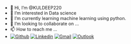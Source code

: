 - 👋 Hi, I’m @KULDEEP220
- 👀 I’m interested in Data science
- 🌱 I’m currently learning machine learning using python.
- 💞️ I’m looking to collaborate on ...
- 📫 How to reach me ...
- [![Github](https://img.shields.io/badge/-Github-000?style=flat&logo=Github&logoColor=white)](https://github.com/KULDEEP220)
[![Linkedin](https://img.shields.io/badge/-LinkedIn-blue?style=flat&logo=Linkedin&logoColor=white)](https://www.linkedin.com/in/kuldeep-singh-8950998139/)
[![Gmail](https://img.shields.io/badge/-Gmail-c14438?style=flat&logo=Gmail&logoColor=white)](mailto:crkuldeep5@gmail.com)
[![Outlook](https://img.shields.io/badge/-Outlook-0078D4?style=flat&logo=Microsoft-Outlook&logoColor=white)](mailto:ks79373@gmail.com)

<!---
KULDEEP220/KULDEEP220 is a ✨ special ✨ repository because its `README.md` (this file) appears on your GitHub profile.
You can click the Preview link to take a look at your changes.
--->
